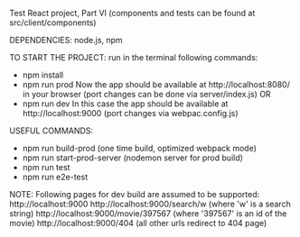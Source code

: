 Test React project, Part VI
(components and tests can be found at src/client/components)


DEPENDENCIES:
node.js, npm


TO START THE PROJECT:
run in the terminal following commands:
- npm install
- npm run prod
Now the app should be available at http://localhost:8080/ in your browser (port changes can be done via server/index.js)
   OR
- npm run dev
In this case the app should be available at http://localhost:9000 (port changes via webpac.config.js)


USEFUL COMMANDS:
- npm run build-prod (one time build, optimized webpack mode)
- npm run start-prod-server (nodemon server for prod build)
- npm run test
- npm run e2e-test

NOTE:
Following pages for dev build are assumed to be supported:
http://localhost:9000
http://localhost:9000/search/w   (where 'w' is a search string)
http://localhost:9000/movie/397567   (where '397567' is an id of the movie)
http://localhost:9000/404   (all other urls redirect to 404 page)
